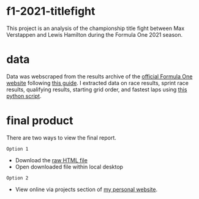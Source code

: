 # f1-2021-titlefight
This project is an analysis of the championship title fight between Max Verstappen and Lewis Hamilton during the Formula One 2021 season.

# data
Data was webscraped from the results archive of the [official Formula One website](https://www.formula1.com/en/results.html) following [this guide](https://towardsdatascience.com/formula-one-extracting-and-analysing-historical-results-19c950cda1d1). I extracted data on race results, sprint race results, qualifying results, starting grid order, and fastest laps using [this python script](f1-2021-webscrape.py).

# final product
There are two ways to view the final report.

`Option 1`
- Download the [raw HTML file](f1-2021-titlefight.html)
- Open downloaded file within local desktop

`Option 2`
- View online via projects section of [my personal website](https://www.huimarco.com/files/f1-2021-titlefight.html).
